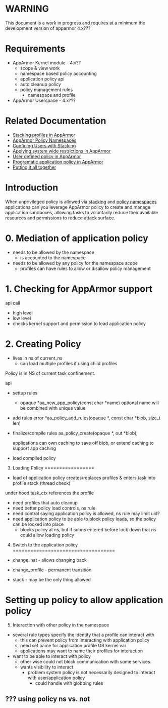 WARNING
=======

This document is a work in progress and requires at a minimum the
development version of apparmor 4.x???

Requirements
============

-   AppArmor Kernel module - 4.x??
    - scope & view work
    - namespace based policy accounting
    - application policy api
    - auto cleanup policy
    - policy management rules
      - namespace and profile
-   AppArmor Userspace - 4.x???

Related Documentation
=====================

-   [Stacking profiles in AppArmor](AppArmorStacking)
-   [AppArmor Policy Namespaces](AppArmorNamespaces)
-   [Confining Users with Stacking](StackingConfiningUsers)
-   [Applying system wide restrictions in AppArmor](AppArmorSystemWideRestrictions)
-   [User defined policy in AppArmor](AppArmorUserDefinedPolicy)
-   [Programatic application policy in AppArmor](AppArmorProgramaticApplicationPolicy)
-   [Putting it all together](AppArmorStackingAndNSFullPolicy)

Introduction
============

When unprivileged policy is allowed via [stacking](AppArmorStacking)
and [policy namespaces](AppArmorNamespaces) applications can you
leverage AppArmor policy to create and manage application sandboxes, allowing tasks to voluntarily
reduce their available resources and permissions to reduce attack
surface.

# 0. Mediation of application policy
- needs to be allowed by the namespace
  - is accounted to the namespace
- needs to be allowed by any policy for the namespace scope
  - profiles can have rules to allow or disallow policy management

# 1. Checking for AppArmor support

api call
- high level
- low level
- checks kernel support and permission to load application policy

# 2. Creating Policy

- lives in ns of current_ns
  - can load multiple profiles if using child profiles

Policy is in NS of current task confinement.

api
- settup rules
  - opaque *aa_new_app_policy(const char *name)
        optional name will be combined with unique value
- add rules
     error *aa_policy_add_rules(opaque *, const char *blob, size_t len)

- finalize/compile rules
     aa_policy_create(opaque *, out *blob);

     applications can own caching to save off blob, or extend caching to support app caching

- load compiled policy



3. Loading Policy
=================
- load of application policy creates/replaces profiles & enters task into profile stack (thread check)


under hood task_ctx references the profile
- need profiles that auto cleanup
- need better policy load controls, ns rule
- need control saying application policy is allowed, ns rule may limit uid?
- need application policy to be able to block policy loads, so the policy can be locked into place
  - blocks policy at ns, but if subns entered before lock down that ns could allow loading policy






4. Switch to the application policy
===================================

-   change\_hat - allows changing back

-   change\_profile - permanent transition

-   stack - may be the only thing allowed

Setting up policy to allow application policy
=============================================

5. Interaction with other policy in the namespace

- several rule types specify the identity that a profile can interact with
  - this can prevent policy from interacting with application policy
  - need set name for application profile OR kernel var
  - applications may want to name their profiles for interaction
- want to be able to interact with policy
  - other wise could not block communication with some services.
  - wants visibility to interact
    - problem system policy is not necessarily designed to interact with user/application policy
      - could handle with globbing rules


??? using policy ns vs. not
---------------------------
